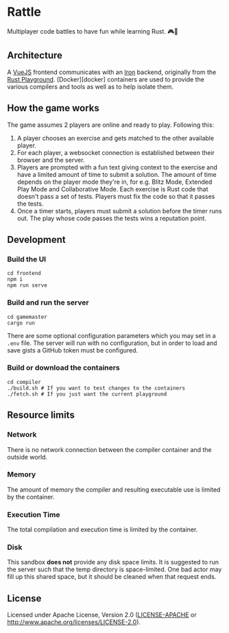 # Rattle

Multiplayer code battles to have fun while learning Rust. 🎮🦀

## Architecture

A [VueJS](https://vuejs.org/) frontend communicates with an [Iron](https://github.com/iron/iron)
backend, originally from the [Rust Playground](https://github.com/integer32llc/rust-playground). [Docker][docker] containers are used to provide the various
compilers and tools as well as to help isolate them. 

## How the game works

The game assumes 2 players are online and ready to play. Following this:

1. A player chooses an exercise and gets matched to the other available player.
1. For each player, a websocket connection is established between their browser and the server.
1. Players are prompted with a fun text giving context to the exercise and have a limited amount of time to submit a solution. The amount of time depends on the 
player mode they're in, for e.g. Blitz Mode, Extended Play Mode and Collaborative Mode. Each exercise is Rust code that doesn't pass a set of tests. Players must fix the code so that it passes the tests. 
1. Once a timer starts, players must submit a solution before the timer runs out. The play whose code passes the tests wins a reputation point.

## Development

### Build the UI

```
cd frontend
npm i
npm run serve
```

### Build and run the server

```
cd gamemaster
cargo run
```

There are some optional configuration parameters which you may set in a 
`.env` file. The server will run with no configuration, but in order 
to load and save gists a GitHub token must be configured.

### Build or download the containers

```
cd compiler
./build.sh # If you want to test changes to the containers
./fetch.sh # If you just want the current playground
```

## Resource limits

### Network

There is no network connection between the compiler container and the
outside world.

### Memory

The amount of memory the compiler and resulting executable use is
limited by the container.

### Execution Time

The total compilation and execution time is limited by the container.

### Disk

This sandbox **does not** provide any disk space limits. It is
suggested to run the server such that the temp directory is
space-limited. One bad actor may fill up this shared space, but it
should be cleaned when that request ends.

## License

Licensed under Apache License, Version 2.0 ([LICENSE-APACHE](LICENSE-APACHE) or http://www.apache.org/licenses/LICENSE-2.0).